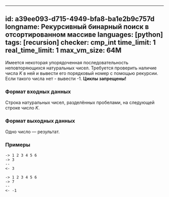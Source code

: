 
---
id: a39ee093-d715-4949-bfa8-ba1e2b9c757d
longname: Рекурсивный бинарный поиск в отсортированном массиве
languages: [python]
tags: [recursion]
checker: cmp_int
time_limit: 1
real_time_limit: 1
max_vm_size: 64M
---


Имеется некоторая упорядоченная последовательность неповторяющихся натуральных чисел. Требуется проверить наличие числа *K* в ней и вывести его порядковый номер с помощью рекурсии. Если такого числа нет - вывести -1. **Циклы запрещены!**

### Формат входных данных

Строка натуральных чисел, разделённых пробелами, на следующей строке число *K*.

### Формат выходных данных

Одно число — результат.

### Примеры

```
-> 1 2 3 4 5 6
-> 3
--
<- 3
```

```
-> 1 2 3 4 5 6
-> 7
--
<- -1
```
